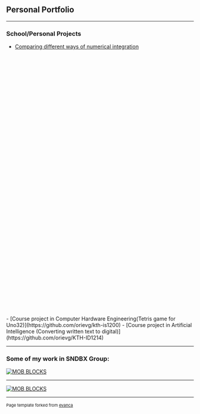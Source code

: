 ## Personal Portfolio

---

### School/Personal Projects
- [Comparing different ways of numerical integration](/pdf/Math_IA.pdf)
<object data="http://orievg.github.io/Math_IA.pdf" type="application/pdf" width="700px" height="700px">
<embed src="https://drive.google.com/viewerng/
viewer?embedded=true&url=http://orievg.github.io/pdf/Math_IA.pdf" width="500" height="700">
</object>
- [Course project in Computer Hardware Engineering(Tetris game for Uno32)](https://github.com/orievg/kth-is1200)
- [Course project in Artificial Intelligence (Converting written text to digital)](https://github.com/orievg/KTH-ID1214)

---

### Some of my work in SNDBX Group:

[![MOB BLOCKS](https://img.youtube.com/vi/YpWEnvWN178/0.jpg)](https://www.youtube.com/watch?v=YpWEnvWN178)

---
[![MOB BLOCKS](https://img.youtube.com/vi/_6MqXWD7n28/0.jpg)](https://www.youtube.com/watch?v=_6MqXWD7n28)

---
<p style="font-size:11px">Page template forked from <a href="https://github.com/evanca/quick-portfolio">evanca</a></p>
<!-- Remove above link if you don't want to attibute -->
